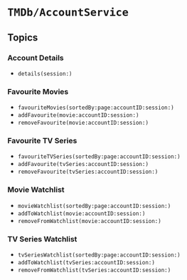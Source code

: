 # ``TMDb/AccountService``

## Topics

### Account Details

- ``details(session:)``

### Favourite Movies

- ``favouriteMovies(sortedBy:page:accountID:session:)``
- ``addFavourite(movie:accountID:session:)``
- ``removeFavourite(movie:accountID:session:)``

### Favourite TV Series

- ``favouriteTVSeries(sortedBy:page:accountID:session:)``
- ``addFavourite(tvSeries:accountID:session:)``
- ``removeFavourite(tvSeries:accountID:session:)``

### Movie Watchlist

- ``movieWatchlist(sortedBy:page:accountID:session:)``
- ``addToWatchlist(movie:accountID:session:)``
- ``removeFromWatchlist(movie:accountID:session:)``

### TV Series Watchlist

- ``tvSeriesWatchlist(sortedBy:page:accountID:session:)``
- ``addToWatchlist(tvSeries:accountID:session:)``
- ``removeFromWatchlist(tvSeries:accountID:session:)``
